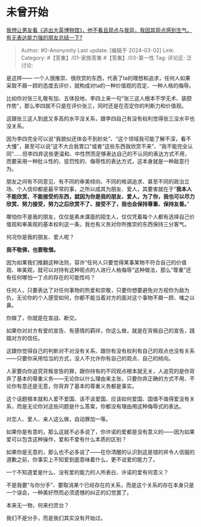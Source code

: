 # 未曾开始
[我想让男友看《逃出大英博物馆》，他不看且观点与我异，我因其观点感到生气。有无表达能力强的朋友总结一下?](https://www.zhihu.com/question/620832496/answer/3414241405)

> Author: #0-Anonymity
> Last update: [编辑于 2024-03-02]
> Link:
> Category: #【答集】/01-家族答集 #【答集】/03-第一性 
> Tag: 
> 评论区:
> 泛讨论:

是这样—— 一个人很推崇、很欣赏的东西，代表了ta的理想和追求，任何人如果采取不屑一顾的态度去评价，就构成对ta的一种价值观的否定、一种人格的侮辱。

比如你对张三礼敬有加、五体投地，李四上来一句“张三这人根本不学无术、装腔作势”，那么李四就不只是在评价张三，同时还是在否定你的判断力和价值观。

这跟张三这人到底又多高的水平没关系，跟李四自己有没有权利觉得张三没水平也没关系。

因为李四完全可以说“我貌似还体会不到妙处”、“这个领域我可能了解不深，看不大懂”，甚至可以说“这不大合我胃口”或者“这些东西我欣赏不来”、“我不能完全认同”……但李四弃这些更温和、中性然而足够表达自己的不认同的表达方式不用，而要采用一种批斗性的、惩罚性的、侮辱性的表达方式，这本身就是一种敌意行为。

朋友之间有不同意见、有不同的审美倾向、不同的格调追求、甚至不同的政治立场、个人信仰都是最平常的事，之所以成其为朋友、爱人，其要害就在于“**我本人不能欣赏、不能接受的东西，就因为你是我的朋友、爱人，为了你，我也可以尽力欣赏、努力接受，努力之后欣赏不了、接受不了，我也会保持尊重、保持友善。**”

哪怕你不是我的朋友，仅仅是素未谋面的陌生人，仅仅凭着每个人都有选择自己价值观和审美观的基本权利这一条，我也有义务对你所推崇的东西保持三分客气。

何况你是我的朋友、爱人呢？

**我不敬佛，也要敬僧。**

因为如果我们推翻这种法则，容许“任何人只要觉得某事某物不符合自己的价值观、审美观，就可以对持有这种观点的人进行人格侮辱”这种做法，那么“尊重”还有任何哪怕一丁点的存在的可能性吗？

任何人，只要表达了对任何事物的热爱和崇敬，只要你想要避免对方视你为敌为仇，无论你的个人感受如何，你都不能当着对方的面对这个事物不屑一顾、嗤之以鼻。

你做了，你就是在宣战、断交。

如果你对对方有爱的宣告、有感情的羁绊，你这么做，就是在背叛自己的宣告，践踏对方的信任。

这跟你觉得自己的判断对不对没有关系、跟你有没有权利有自己的观点也没有关系——只要你采用恰当的方式，没人不允许你有自己的观点、自己的倾向。

人家要向你追究背叛宣告的罪，跟你持有的不同观点根本就无关，人追究的是你背弃了基本的尊重义务——无论你以什么理由来主张，只要你弃正确的方式不用、不论你有意还是无意，你背弃了基本的尊重义务都是事实。

这个话题根本就和人爱不爱国、该不该爱国、应该如何爱国、国值不值得爱没有关系，而是无论你对这些问题是什么答案，你都没有理由用这种侮辱式的表达。

对恋人、爱人、亲人这么做，自动罪加一等。

如果你是有意的，那么这就不必多说了，你许诺的爱都是没有意义的——因为如果爱可以包含这种操作，爱和不爱有什么本质的区别？

如果你是无意的，那么也不必多说了——在你清醒的认识到这是错的并令人信服的道歉之前，你事实上不知爱到底意味着什么，更不谈爱的能力了。

一个不知道爱是什么、没有爱的能力的人所表白、许诺的爱有何意义？

不是我要“与你分手”、要取消某个已经存在的关系，而是这个关系的存在本身只是一个误会，一种美好然而必须遗憾的纠正的幻觉罢了。

本来无一物，何来扫灵台？

我们不是分手，而是我们其实没有开始过。